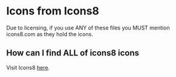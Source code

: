 # Icons from Icons8

Due to licensing, if you use ANY of these files you MUST mention icons8.com as they hold the icons.

## How can I find ALL of icons8 icons

Visit Icons8 [here](https://icons8.com).

